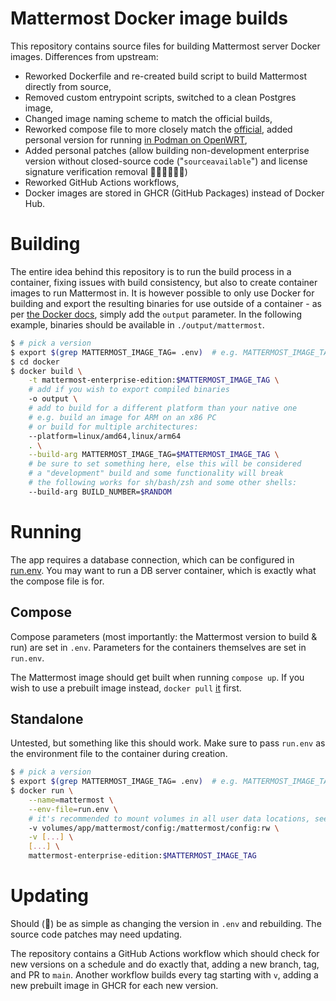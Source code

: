 # Mattermost Docker image builds

This repository contains source files for building Mattermost server Docker images. Differences from upstream:

* Reworked Dockerfile and re-created build script to build Mattermost directly from source,
* Removed custom entrypoint scripts, switched to a clean Postgres image,
* Changed image naming scheme to match the official builds,
* Reworked compose file to more closely match the [official](https://github.com/mattermost/docker),
  added personal version for running [in Podman on OpenWRT](https://github.com/DEREFERENC3D/mattermost-docker/tree/openwrt),
* Added personal patches (allow building non-development enterprise version without closed-source code ("`sourceavailable`") and license signature verification removal 🏴‍☠️🏴‍☠️🏴‍☠️)
* Reworked GitHub Actions workflows,
* Docker images are stored in GHCR (GitHub Packages) instead of Docker Hub.

# Building

The entire idea behind this repository is to run the build process in a container, fixing issues with build consistency, but also to create container images to run Mattermost in. It is however possible to only use Docker for building and export the resulting binaries for use outside of a container - as per [the Docker docs](https://docs.docker.com/build/building/export/), simply add the `output` parameter. In the following example, binaries should be available in `./output/mattermost`.

```bash
$ # pick a version
$ export $(grep MATTERMOST_IMAGE_TAG= .env)  # e.g. MATTERMOST_IMAGE_TAG=v10.8.2
$ cd docker
$ docker build \
	-t mattermost-enterprise-edition:$MATTERMOST_IMAGE_TAG \
	# add if you wish to export compiled binaries
	-o output \
	# add to build for a different platform than your native one
	# e.g. build an image for ARM on an x86 PC
	# or build for multiple architectures:
	--platform=linux/amd64,linux/arm64
	. \
	--build-arg MATTERMOST_IMAGE_TAG=$MATTERMOST_IMAGE_TAG \
	# be sure to set something here, else this will be considered
	# a "development" build and some functionality will break
	# the following works for sh/bash/zsh and some other shells:
	--build-arg BUILD_NUMBER=$RANDOM
```

# Running

The app requires a database connection, which can be configured in [run.env](./run.env). You may want to run a DB server container, which is exactly what the compose file is for.

## Compose

Compose parameters (most importantly: the Mattermost version to build & run) are set in `.env`. Parameters for the containers themselves are set in `run.env`.

The Mattermost image should get built when running `compose up`. If you wish to use a prebuilt image instead, `docker pull` [it](https://github.com/DEREFERENC3D/mattermost-docker/pkgs/container/mattermost-docker%2Fmattermost-enterprise-edition) first.

## Standalone

Untested, but something like this should work. Make sure to pass `run.env` as the environment file to the container during creation.

```bash
$ # pick a version
$ export $(grep MATTERMOST_IMAGE_TAG= .env)  # e.g. MATTERMOST_IMAGE_TAG=v10.8.2
$ docker run \
	--name=mattermost \
	--env-file=run.env \
	# it's recommended to mount volumes in all user data locations, see the compose and .env files for all mounts
	-v volumes/app/mattermost/config:/mattermost/config:rw \
	-v [...] \
	[...] \
	mattermost-enterprise-edition:$MATTERMOST_IMAGE_TAG
```

# Updating

Should (🤞) be as simple as changing the version in `.env` and rebuilding. The source code patches may need updating.

The repository contains a GitHub Actions workflow which should check for new versions on a schedule and do exactly that, adding a new branch, tag, and PR to `main`. Another workflow builds every tag starting with `v`, adding a new prebuilt image in GHCR for each new version.
